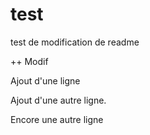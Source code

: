 test
====

test de modification de readme

++ Modif

Ajout d'une ligne

Ajout d'une autre ligne.

Encore une autre ligne
